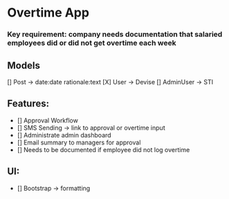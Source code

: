 # Overtime App

### Key requirement: company needs documentation that salaried employees did or did not get overtime each week

## Models
[] Post -> date:date rationale:text
[X] User -> Devise
[] AdminUser -> STI

## Features:
- [] Approval Workflow
- [] SMS Sending -> link to approval or overtime input
- [] Administrate admin dashboard
- [] Email summary to managers for approval
- [] Needs to be documented if employee did not log overtime

## UI:
- [] Bootstrap -> formatting
